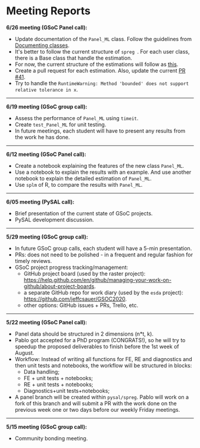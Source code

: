 # Meeting Reports



**6/26 meeting (GSoC Panel call):**

- Update documentation of the `Panel_ML` class. Follow the guidelines from [Documenting classes](https://numpydoc.readthedocs.io/en/latest/format.html#documenting-classes).
- It's better to follow the current structure of `spreg `. For each user class, there is a Base class that handle the estimation. 
- For now, the current structure of the estimations will follow as [this](https://github.com/pabloestradac/GSOC2020/blob/master/docs/structure.md).
- Create a pull request for each estimation. Also, update the current [PR #41](https://github.com/pysal/spreg/pull/41).
- Try to handle the `RuntimeWarning: Method 'bounded' does not support relative tolerance in x`.



---

**6/19 meeting (GSoC group call):**

- Assess the performance of `Panel_ML` using `timeit`.
- Create `test_Panel_ML` for unit testing.
- In future meetings, each student will have to present any results from the work he has done.



---

**6/12 meeting  (GSoC Panel call):**

- Create a notebook explaining the features of the new class `Panel_ML`. 
- Use a notebook to explain the results with an example. And use another notebook to explain the detailed estimation of `Panel_ML`.
- Use `splm` of R, to compare the results with `Panel_ML`.



---

**6/05 meeting (PySAL call):**

- Brief presentation of the current state of GSoC projects.
- PySAL development discussion.



---

**5/29 meeting (GSoC group call):**

- In future GSoC group calls, each student will have a 5-min presentation.
- PRs: does not need to be polished - in a frequent and regular fashion for timely reviews.
- GSoC project progress tracking/management:
    - GitHub project board (used by the raster project): https://help.github.com/en/github/managing-your-work-on-github/about-project-boards.
    - a separate GitHub repo for work diary (used by the `esda` project): https://github.com/jeffcsauer/GSOC2020.
    - other options: GitHub issues + PRs, Trello, etc.



---

**5/22 meeting (GSoC Panel call):**

- Panel data should be structured in 2 dimensions (n*t, k).
- Pablo got accepted for a PhD program (CONGRATS!), so he will try to speedup the proposed deliverables to finish before the 1st week of August.
- Workflow: Instead of writing all functions for FE, RE and diagnostics and then unit tests and notebooks, the workflow will be structured in blocks:
    - Data handling;
    - FE + unit tests + notebooks;
    - RE + unit tests + notebooks;
    - Diagnostics+unit tests+notebooks;
- A panel branch will be created within `pysal/spreg`. Pablo will work on a fork of this branch and will submit a PR with the work done on the previous week one or two days before our weekly Friday meetings.



---

**5/15 meeting (GSoC group call):**

- Community bonding meeting.